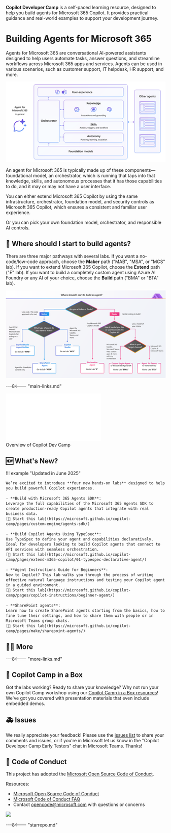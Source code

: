 **Copilot Developer Camp** is a self-paced learning resource, designed to help you build agents for Microsoft 365 Copilot. It provides practical guidance and real-world examples to support your development journey.

# Building Agents for Microsoft 365

Agents for Microsoft 365 are conversational AI-powered assistants designed to help users automate tasks, answer questions, and streamline workflows across Microsoft 365 apps and services. Agents can be used in various scenarios, such as customer support, IT helpdesk, HR support, and more.

![Agents for Microsoft 365 are conversational AI-powered assistants designed to help users automate tasks, answer questions, and streamline workflows across Microsoft 365 apps and services. Agents can be used in various scenarios, such as customer support, IT helpdesk, HR support, and more.](./assets/images/m365-agent-general.png)

An agent for Microsoft 365 is typically made up of these components—foundational model,  an orchestrator, which is running that taps into that knowledge, skills, and autonomous processes that it has those capabilities to do, and it may or may not have a user interface. ​

You can either extend Microsoft 365 Copilot by using the same infrastructure, orchestrator, foundation model, and security controls as Microsoft 365 Copilot, which ensures a consistent and familiar user experience.

Or you can pick your own foundation model, orchestrator, and responsible AI controls.

## 🧪 Where should I start to build agents?

There are three major pathways with several labs. If you want a no-code/low-code approach, choose the **Maker** path ("MAB", "MSA", or "MCS" lab). If you want to extend Microsoft 365 Copilot, choose the **Extend** path ("E" lab). If you want to build a completely custom agent using Azure AI Foundry or any AI of your choice, choose the **Build** path ("BMA" or "BTA" lab).

![If you want a no-code/low-code approach, choose the Maker labs ("MAB", "MSA", or "MCS"). If you want to extend Microsoft 365 Copilot, choose the Extend lab ("E"). If you want to build a completely custom agent using Azure AI Foundry or any AI of your choice, choose the Build labs ("BMA" or "BTA")](./assets/images/CopilotCamp-Flow-Chart.png)

---8<--- "main-links.md"


<div class="video">
  <iframe src="//www.youtube.com/embed/uLYdP4ST7k0" frameborder="0" allowfullscreen></iframe>
  <div>Overview of Copilot Dev Camp</div>
</div>

## 🆕 What's New?

!!! example "Updated in June 2025"

    We’re excited to introduce **four new hands-on labs** designed to help you build powerful Copilot experiences. 

    - **Build with Microsoft 365 Agents SDK**:
    Leverage the full capabilities of the Microsoft 365 Agents SDK to create production-ready Copilot agents that integrate with real business data.
    [🔗 Start this lab](https://microsoft.github.io/copilot-camp/pages/custom-engine/agents-sdk/)

    - **Build Copilot Agents Using TypeSpec**:
    Use TypeSpec to define your agent and capabilities declaratively. Ideal for developers looking to build Copilot agents that connect to API services with seamless orchestration.
    [🔗 Start this lab](https://microsoft.github.io/copilot-camp/pages/extend-m365-copilot/01-typespec-declarative-agent/)

    - **Agent Instructions Guide for Beginners**:
    New to Copilot? This lab walks you through the process of writing effective natural language instructions and testing your Copilot agent in a guided environment.
    [🔗 Start this lab](https://microsoft.github.io/copilot-camp/pages/copilot-instructions/beginner-agent/)

    - **SharePoint agents**:
    Learn how to create SharePoint agents starting from the basics, how to fine tune their settings, and how to share them with people or in Microsoft Teams group chats.
    [🔗 Start this lab](https://microsoft.github.io/copilot-camp/pages/make/sharepoint-agents/)

## 🧑‍💻 More

---8<--- "more-links.md"

<!-- ## 🎖️ Copilot Developer Camp Awards

We are excited to announce a thrilling initiative that will challenge you to showcase your knowledge and skills in Microsoft 365 Copilot extensibility. This is your chance to dive deep into the world of Copilot, explore its capabilities, and demonstrate your expertise. [Find out more on awards.](https://microsoft.github.io/copilot-camp/awards)
 -->


## 🎁 Copilot Camp in a Box 

Got the labs working? Ready to share your knowledge? Why not run your own Copilot Camp workshop using our [Copilot Camp in a Box resources](https://microsoft.github.io/copilot-camp/pages/in-a-box/)! We've got you covered with presentation materials that even include embedded demos.



## 🚑 Issues

We really appreciate your feedback! Please use the [issues list](https://github.com/microsoft/copilot-camp/issues) to share your comments and issues, or if you're in Microsoft let us know in the "Copilot Developer Camp Early Testers" chat in Microsoft Teams. Thanks!


## 📜 Code of Conduct

This project has adopted the [Microsoft Open Source Code of Conduct](https://opensource.microsoft.com/codeofconduct/).

Resources:

- [Microsoft Open Source Code of Conduct](https://opensource.microsoft.com/codeofconduct/)
- [Microsoft Code of Conduct FAQ](https://opensource.microsoft.com/codeofconduct/faq/)
- Contact [opencode@microsoft.com](mailto:opencode@microsoft.com) with questions or concerns

<img src="https://m365-visitor-stats.azurewebsites.net/copilot-camp/index" />

---8<--- "starrepo.md"